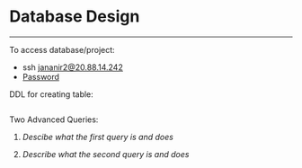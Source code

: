 
# Database Design
***

To access database/project: 
* ssh jananir2@20.88.14.242
* [Password](https://www.youtube.com/watch?v=dQw4w9WgXcQ) 

DDL for creating table: 
```

```

Two Advanced Queries: 
1. *Descibe what the first query is and does*

2. *Describe what the second query is and does*
